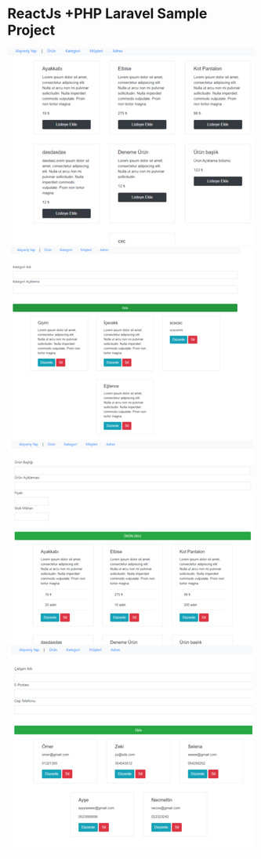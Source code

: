 # ReactJs +PHP Laravel Sample Project
![Image of project](https://github.com/omerates760/ReactJs/blob/master/img2.png)
![Image of project1](https://github.com/omerates760/ReactJs/blob/master/img1.png)
![Image of project2](https://github.com/omerates760/ReactJs/blob/master/img3.png)
![Image of project3](https://github.com/omerates760/ReactJs/blob/master/img4.png)

 
